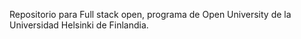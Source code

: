 Repositorio para Full stack open, programa de Open University de la Universidad Helsinki de Finlandia.
